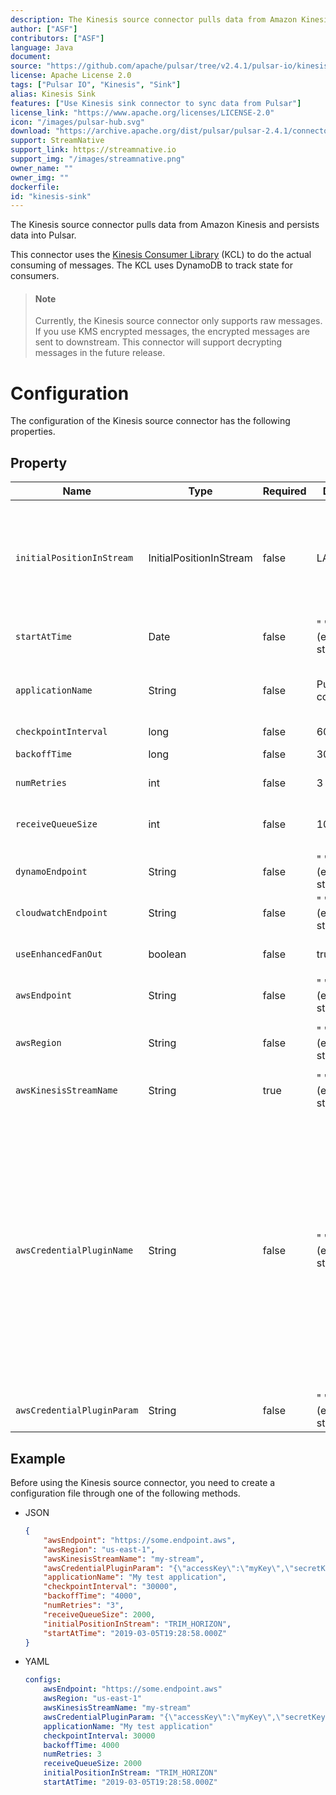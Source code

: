 ```yaml
---
description: The Kinesis source connector pulls data from Amazon Kinesis and persists data into Pulsar
author: ["ASF"]
contributors: ["ASF"]
language: Java
document: 
source: "https://github.com/apache/pulsar/tree/v2.4.1/pulsar-io/kinesis"
license: Apache License 2.0
tags: ["Pulsar IO", "Kinesis", "Sink"]
alias: Kinesis Sink
features: ["Use Kinesis sink connector to sync data from Pulsar"]
license_link: "https://www.apache.org/licenses/LICENSE-2.0"
icon: "/images/pulsar-hub.svg"
download: "https://archive.apache.org/dist/pulsar/pulsar-2.4.1/connectors/pulsar-io-kinesis-2.4.1.nar"
support: StreamNative
support_link: https://streamnative.io
support_img: "/images/streamnative.png"
owner_name: ""
owner_img: ""
dockerfile: 
id: "kinesis-sink"
---
```


The Kinesis source connector pulls data from Amazon Kinesis and persists data into Pulsar.

This connector uses the [Kinesis Consumer Library](https://github.com/awslabs/amazon-kinesis-client) (KCL) to do the actual consuming of messages. The KCL uses DynamoDB to track state for consumers.

> #### Note
>
> Currently, the Kinesis source connector only supports raw messages. If you use KMS encrypted messages, the encrypted messages are sent to downstream. This connector will support decrypting messages in the future release.


# Configuration

The configuration of the Kinesis source connector has the following properties.

## Property

| Name | Type|Required | Default | Description 
|------|----------|----------|---------|-------------|
`initialPositionInStream`|InitialPositionInStream|false|LATEST|The position where the connector starts from.<br/><br/>Below are the available options:<br/><br/><li>`AT_TIMESTAMP`: start from the record at or after the specified timestamp.<br/><br/><li>`LATEST`: start after the most recent data record.<br/><br/><li>`TRIM_HORIZON`: start from the oldest available data record.
`startAtTime`|Date|false|" " (empty string)|If set to `AT_TIMESTAMP`, it specifies the point in time to start consumption.
`applicationName`|String|false|Pulsar IO connector|The name of the Amazon Kinesis application. <br/><br/>By default, the application name is included in the user agent string used to make AWS requests. This can assist with troubleshooting, for example, distinguish requests made by separate connector instances.
`checkpointInterval`|long|false|60000|The frequency of the Kinesis stream checkpoint in milliseconds.
`backoffTime`|long|false|3000|The amount of time to delay between requests when the connector encounters a throttling exception from AWS Kinesis in milliseconds.
`numRetries`|int|false|3|The number of re-attempts when the connector encounters an exception while trying to set a checkpoint.
`receiveQueueSize`|int|false|1000|The maximum number of AWS records that can be buffered inside the connector. <br/><br/>Once the `receiveQueueSize` is reached, the connector does not consume any messages from Kinesis until some messages in the queue are successfully consumed.
`dynamoEndpoint`|String|false|" " (empty string)|The Dynamo end-point URL, which can be found at [here](https://docs.aws.amazon.com/general/latest/gr/rande.html).
`cloudwatchEndpoint`|String|false|" " (empty string)|The Cloudwatch end-point URL, which can be found at [here](https://docs.aws.amazon.com/general/latest/gr/rande.html).
`useEnhancedFanOut`|boolean|false|true|If set to true, it uses Kinesis enhanced fan-out.<br><br>If set to false, it uses polling.
`awsEndpoint`|String|false|" " (empty string)|The Kinesis end-point URL, which can be found at [here](https://docs.aws.amazon.com/general/latest/gr/rande.html).
`awsRegion`|String|false|" " (empty string)|The AWS region. <br/><br/>**Example**<br/> us-west-1, us-west-2
`awsKinesisStreamName`|String|true|" " (empty string)|The Kinesis stream name.
`awsCredentialPluginName`|String|false|" " (empty string)|The fully-qualified class name of implementation of {@inject: github:`AwsCredentialProviderPlugin`:/pulsar-io/kinesis/src/main/java/org/apache/pulsar/io/kinesis/AwsCredentialProviderPlugin.java}.<br><br>`awsCredentialProviderPlugin` has the following built-in plugs:<br><br><li>`org.apache.pulsar.io.kinesis.AwsDefaultProviderChainPlugin`:<br> this plugin uses the default AWS provider chain.<br>For more information, see [using the default credential provider chain](https://docs.aws.amazon.com/sdk-for-java/v1/developer-guide/credentials.html#credentials-default).<br><br><li>`org.apache.pulsar.io.kinesis.STSAssumeRoleProviderPlugin`: <br>this plugin takes a configuration via the `awsCredentialPluginParam` that describes a role to assume when running the KCL.<br/>**JSON configuration example**<br/>`{"roleArn": "arn...", "roleSessionName": "name"}` <br/><br/>`awsCredentialPluginName` is a factory class which creates an AWSCredentialsProvider that is used by Kinesis sink. <br/><br/>If `awsCredentialPluginName` set to empty, the Kinesis sink creates a default AWSCredentialsProvider which accepts json-map of credentials in `awsCredentialPluginParam`.
`awsCredentialPluginParam`|String |false|" " (empty string)|The JSON parameter to initialize `awsCredentialsProviderPlugin`.

## Example

Before using the Kinesis source connector, you need to create a configuration file through one of the following methods.

* JSON 

    ```json
    {
        "awsEndpoint": "https://some.endpoint.aws",
        "awsRegion": "us-east-1",
        "awsKinesisStreamName": "my-stream",
        "awsCredentialPluginParam": "{\"accessKey\":\"myKey\",\"secretKey\":\"my-Secret\"}",
        "applicationName": "My test application",
        "checkpointInterval": "30000",
        "backoffTime": "4000",
        "numRetries": "3",
        "receiveQueueSize": 2000,
        "initialPositionInStream": "TRIM_HORIZON",
        "startAtTime": "2019-03-05T19:28:58.000Z"
    }
    ```

* YAML

    ```yaml
    configs:
        awsEndpoint: "https://some.endpoint.aws"
        awsRegion: "us-east-1"
        awsKinesisStreamName: "my-stream"
        awsCredentialPluginParam: "{\"accessKey\":\"myKey\",\"secretKey\":\"my-Secret\"}"
        applicationName: "My test application"
        checkpointInterval: 30000
        backoffTime: 4000
        numRetries: 3
        receiveQueueSize: 2000
        initialPositionInStream: "TRIM_HORIZON"
        startAtTime: "2019-03-05T19:28:58.000Z"
    ```


